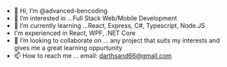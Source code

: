 - 👋 Hi, I’m @advanced-bencoding
- 👀 I’m interested in ...Full Stack Web/Mobile Development
- 🌱 I’m currently learning ...React, Express, C#, Typescript, Node.JS
- I'm experienced in React, WPF, .NET Core
- 💞️ I’m looking to collaborate on ... any project that suits my interests and gives me a great learning oppurtunity
- 📫 How to reach me ... email: darthsand66@gmail.com

<!---
advanced-bencoding/advanced-bencoding is a ✨ special ✨ repository because its `README.md` (this file) appears on your GitHub profile.
You can click the Preview link to take a look at your changes.
--->
